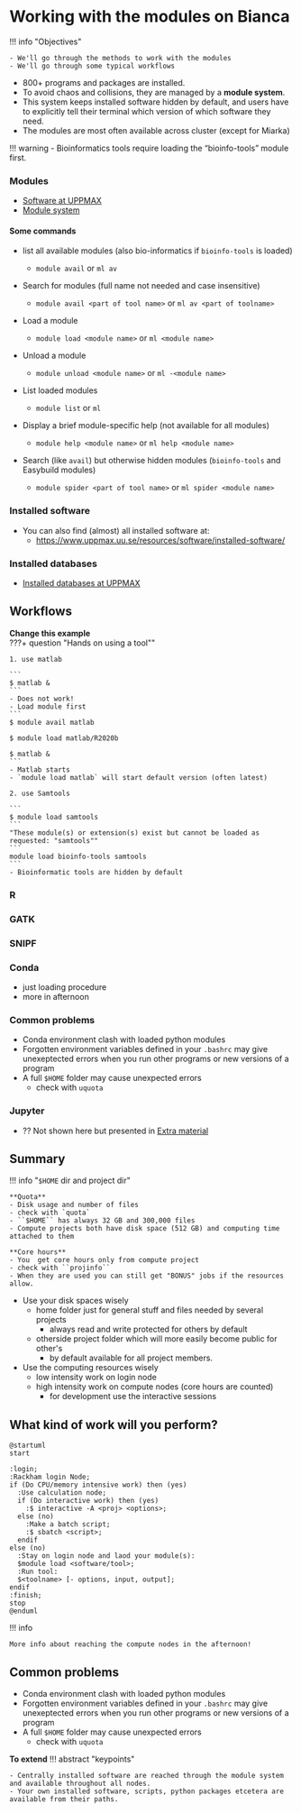 # Working with the modules on Bianca

!!! info "Objectives" 

    - We'll go through the methods to work with the modules
    - We'll go through some typical workflows
       
- 800+ programs and packages are installed.
- To avoid chaos and collisions, they are managed by a **module system**.
- This system keeps installed software hidden by default, and users have to explicitly tell their terminal which version of which software they need.
- The modules are most often available across cluster (except for Miarka)


!!! warning 
    - Bioinformatics tools require loading the “bioinfo-tools” module first.


### Modules

- [Software at UPPMAX](https://www.uppmax.uu.se/resources/software/)
- [Module system](https://www.uppmax.uu.se/resources/software/module-system/)

#### Some commands

- list all available modules (also bio-informatics if `bioinfo-tools` is loaded)
    - `module avail` or `ml av`

- Search for modules (full name not needed and case insensitive) 
    - `module avail <part of tool name>` or `ml av <part of toolname>`

- Load a module 
    - `module load <module name>` or `ml <module name>`

- Unload a module 
    - `module unload <module name>` or `ml -<module name>`

- List loaded modules 
    - `module list` or `ml`

- Display a brief module-specific help (not available for all modules)
    - `module help <module name>` or `ml help <module name>` 
 
- Search (like `avail`) but otherwise hidden modules (`bioinfo-tools` and Easybuild modules) 
    -  `module spider <part of tool name>` or `ml spider <module name>` 

### Installed software
- You can also find (almost) all installed software at:
    - <https://www.uppmax.uu.se/resources/software/installed-software/>
  
### Installed databases
- [Installed databases at UPPMAX](https://www.uppmax.uu.se/resources/databases/)
    
## Workflows    

**Change this example**    
???+ question "Hands on using a tool""

    1. use matlab

    ```
    $ matlab &
    ```
    - Does not work!
    - Load module first
    ```
    $ module avail matlab
    
    $ module load matlab/R2020b
    
    $ matlab &
    ```
    - Matlab starts
    - `module load matlab` will start default version (often latest)

    2. use Samtools

    ```
    $ module load samtools
    ```
    "These module(s) or extension(s) exist but cannot be loaded as requested: "samtools""
    ```
    module load bioinfo-tools samtools
    ```
    - Bioinformatic tools are hidden by default

### R

### GATK

### SNIPF

### Conda

- just loading procedure
- more in afternoon

### Common problems

- Conda environment clash with loaded python modules
- Forgotten environment variables defined in your `.bashrc` may give unexeptected errors when you run other programs or new versions of a program
- A full ``$HOME`` folder may cause unexpected errors
  - check with ``uquota``

### Jupyter

- ?? Not shown here but presented in [Extra material](https://uppmax.github.io/bianca_workshop/jupyter/)

## Summary

!!! info "``$HOME`` dir and project dir"

    **Quota**
    - Disk usage and number of files
    - check with `quota`
    - ``$HOME`` has always 32 GB and 300,000 files
    - Compute projects both have disk space (512 GB) and computing time attached to them

    **Core hours**
    - You  get core hours only from compute project
    - check with ``projinfo``
    - When they are used you can still get "BONUS" jobs if the resources allow.

- Use your disk spaces wisely
    - home folder just for general stuff and files needed by several projects
       - always read and write protected for others by default
    - otherside project folder which will more easily become public for other's
       - by default available for all project members.
- Use the computing resources wisely
    - low intensity work on login node
    - high intensity work on compute nodes (core hours are counted)
        - for development use the interactive sessions

## What kind of work will you perform?

```plantuml
@startuml
start

:login;
:Rackham login Node;
if (Do CPU/memory intensive work) then (yes)
  :Use calculation node;
  if (Do interactive work) then (yes)
    :$ interactive -A <proj> <options>;
  else (no)
    :Make a batch script;
    :$ sbatch <script>;
  endif 
else (no)
  :Stay on login node and laod your module(s):
  $module load <software/tool>;
  :Run tool: 
  $<toolname> [- options, input, output];
endif
:finish;
stop
@enduml
```

!!! info
   
    More info about reaching the compute nodes in the afternoon!

## Common problems

- Conda environment clash with loaded python modules
- Forgotten environment variables defined in your `.bashrc` may give unexeptected errors when you run other programs or new versions of a program
- A full ``$HOME`` folder may cause unexpected errors
  - check with ``uquota``



**To extend**
!!! abstract "keypoints"
    
    - Centrally installed software are reached through the module system and available throughout all nodes. 
    - Your own installed software, scripts, python packages etcetera are available from their paths.
    
